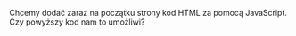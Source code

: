Chcemy dodać zaraz na początku strony kod HTML za pomocą JavaScript. Czy powyższy kod nam to umożliwi?
